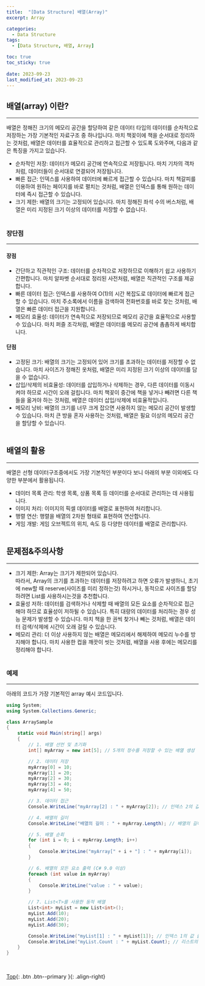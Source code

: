 ```yaml
---
title:  "[Data Structure] 배열(Array)"
excerpt: Array

categories:
  - Data Structure
tags:
  - [Data Structure, 배열, Array]

toc: true
toc_sticky: true
 
date: 2023-09-23
last_modified_at: 2023-09-23
---
```


## 배열(array) 이란?
---
배열은 정해진 크기의 메모리 공간을 할당하여 같은 데이터 타입의 데이터를 순차적으로 저장하는 가장 기본적인 자료구조 중 하나입니다. 마치 책꽂이에 책을 순서대로 정리하는 것처럼, 배열은 데이터를 효율적으로 관리하고 접근할 수 있도록 도와주며, 다음과 같은 특징을 가지고 있습니다.

* 순차적인 저장: 데이터가 메모리 공간에 연속적으로 저장됩니다. 마치 기차의 객차처럼, 데이터들이 순서대로 연결되어 저장됩니다.
* 빠른 접근: 인덱스를 사용하여 데이터에 빠르게 접근할 수 있습니다. 마치 책갈피를 이용하여 원하는 페이지를 바로 펼치는 것처럼, 배열은 인덱스를 통해 원하는 데이터에 즉시 접근할 수 있습니다.
* 크기 제한: 배열의 크기는 고정되어 있습니다. 마치 정해진 좌석 수의 버스처럼, 배열은 미리 지정된 크기 이상의 데이터를 저장할 수 없습니다.
<br><br>

### 장단점
---
#### 장점
* 간단하고 직관적인 구조: 데이터를 순차적으로 저장하므로 이해하기 쉽고 사용하기 간편합니다. 마치 알파벳 순서대로 정리된 사전처럼, 배열은 직관적인 구조를 제공합니다.
* 빠른 데이터 접근: 인덱스를 사용하여 O(1)의 시간 복잡도로 데이터에 빠르게 접근할 수 있습니다. 마치 주소록에서 이름을 검색하여 전화번호를 바로 찾는 것처럼, 배열은 빠른 데이터 접근을 지원합니다.
* 메모리 효율성: 데이터가 연속적으로 저장되므로 메모리 공간을 효율적으로 사용할 수 있습니다. 마치 퍼즐 조각처럼, 배열은 데이터를 메모리 공간에 촘촘하게 배치합니다.

#### 단점
* 고정된 크기: 배열의 크기는 고정되어 있어 크기를 초과하는 데이터를 저장할 수 없습니다. 마치 사이즈가 정해진 옷처럼, 배열은 미리 지정된 크기 이상의 데이터를 담을 수 없습니다.
* 삽입/삭제의 비효율성: 데이터를 삽입하거나 삭제하는 경우, 다른 데이터를 이동시켜야 하므로 시간이 오래 걸립니다. 마치 책꽂이 중간에 책을 넣거나 빼려면 다른 책들을 옮겨야 하는 것처럼, 배열은 데이터 삽입/삭제에 비효율적입니다.
* 메모리 낭비: 배열의 크기를 너무 크게 잡으면 사용하지 않는 메모리 공간이 발생할 수 있습니다. 마치 큰 방을 혼자 사용하는 것처럼, 배열은 필요 이상의 메모리 공간을 할당할 수 있습니다.
<br><br>

## 배열의 활용
---
배열은 선형 데이터구조중에서도 가장 기본적인 부분이다 보니 아래의 부분 이외에도 다양한 부분에서 활용됩니다.
* 데이터 목록 관리: 학생 목록, 상품 목록 등 데이터를 순서대로 관리하는 데 사용됩니다.
* 이미지 처리: 이미지의 픽셀 데이터를 배열로 표현하여 처리합니다.
* 행렬 연산: 행렬을 배열의 2차원 형태로 표현하여 연산합니다.
* 게임 개발: 게임 오브젝트의 위치, 속도 등 다양한 데이터를 배열로 관리합니다.
<br><br>

## 문제점&주의사항
---
- 크기 제한: Array는 크기가 제한되어 있습니다.<br>
  따라서, Array의 크기를 초과하는 데이터를 저장하려고 하면 오류가 발생하니, 초기에 new할 때 reserve(사이즈를 미리 정하는것) 하시거나, 동적으로 사이즈를 할당하려면 List를 사용하시는것을 추천합니다.
- 효율성 저하: 데이터를 검색하거나 삭제할 때 배열의 모든 요소를 순차적으로 접근해야 하므로 효율성이 저하될 수 있습니다. 특히 대량의 데이터를 처리하는 경우 성능 문제가 발생할 수 있습니다. 마치 책을 한 권씩 찾거나 빼는 것처럼, 배열은 데이터 검색/삭제에 시간이 오래 걸릴 수 있습니다.
- 메모리 관리: 더 이상 사용하지 않는 배열은 메모리에서 해제하여 메모리 누수를 방지해야 합니다. 마치 사용한 컵을 깨끗이 씻는 것처럼, 배열을 사용 후에는 메모리를 정리해야 합니다.
<br><br>

### 예제
---
아래의 코드가 가장 기본적인 array 예시 코드입니다. 
```c#
using System;
using System.Collections.Generic;

class ArraySample
{
    static void Main(string[] args)
    {
        // 1. 배열 선언 및 초기화
        int[] myArray = new int[5]; // 5개의 정수를 저장할 수 있는 배열 생성

        // 2. 데이터 저장
        myArray[0] = 10;
        myArray[1] = 20;
        myArray[2] = 30;
        myArray[3] = 40;
        myArray[4] = 50;

        // 3. 데이터 접근
        Console.WriteLine("myArray[2] : " + myArray[2]); // 인덱스 2의 값 출력 (30)

        // 4. 배열의 길이
        Console.WriteLine("배열의 길이 : " + myArray.Length); // 배열의 길이 출력 (5)

        // 5. 배열 순회
        for (int i = 0; i < myArray.Length; i++)
        {
            Console.WriteLine("myArray[" + i + "] : " + myArray[i]);
        }

        // 6. 배열의 모든 요소 출력 (C# 9.0 이상)
        foreach (int value in myArray)
        {
            Console.WriteLine("value : " + value);
        }

        // 7. List<T>를 사용한 동적 배열
        List<int> myList = new List<int>();
        myList.Add(10);
        myList.Add(20);
        myList.Add(30);

        Console.WriteLine("myList[1] : " + myList[1]); // 인덱스 1의 값 출력 (20)
        Console.WriteLine("myList.Count : " + myList.Count); // 리스트의 길이 출력 (3)
    }
}
```
<br>

[Top](#){: .btn .btn--primary }{: .align-right}